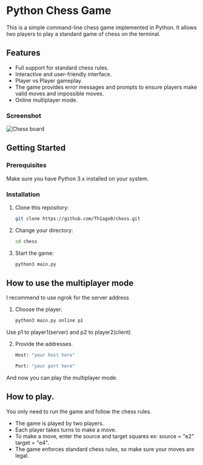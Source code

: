 # Python Chess Game

This is a simple command-line chess game implemented in Python. It allows two players to play a standard game of chess on the terminal.

## Features

- Full support for standard chess rules.
- Interactive and user-friendly interface.
- Player vs Player gameplay.
- The game provides error messages and prompts to ensure players make valid moves and impossible moves.
- Online multiplayer mode.

### Screenshot
![Chess board](../media/screenshot.jpg)

## Getting Started

### Prerequisites

Make sure you have Python 3.x installed on your system.

### Installation

1. Clone this repository:

   ```bash
   git clone https://github.com/Th1ago0/chess.git

2. Change your directory:
   ```bash
   cd chess

3. Start the game:
   ```bash
   python3 main.py

## How to use the multiplayer mode

I recommend to use ngrok for the server address

1. Choose the player.
   ```bash
   python3 main.py online p1

Use p1 to player1(server) and p2 to player2(client)

2. Provide the addresses.
   ```bash
   Host: "your host here"
   
   Port: "your port here"

And now you can play the multiplayer mode.

## How to play.

You only need to run the game and follow the chess rules.

- The game is played by two players.
- Each player takes turns to make a move.
- To make a move, enter the source and target squares ex: source = "e2" target = "e4".
- The game enforces standard chess rules, so make sure your moves are legal.

